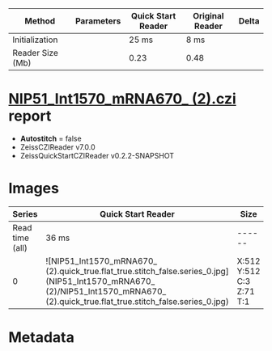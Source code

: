 |  Method            | Parameters       | Quick Start Reader | Original Reader | Delta  |
| -------------------|------------------|--------------------|-----------------|------- |
| Initialization     |                  |25 ms|8 ms|        |
| Reader Size (Mb)     |                  |0.23|0.48|        |
# [NIP51_Int1570_mRNA670_ (2).czi](https://zenodo.org/record/4942564/files/NIP51_Int1570_mRNA670_%20%282%29.czi) report
 - **Autostitch** = false
 - ZeissCZIReader v7.0.0
 - ZeissQuickStartCZIReader v0.2.2-SNAPSHOT

# Images 

| Series            | Quick Start Reader | Size | Original Reader | Size | #Diffs |
|-------------------|--------------------|------|-----------------|------|--------|
| Read time (all)   |36 ms|------|38 ms|------|--------|
|0|![NIP51_Int1570_mRNA670_ (2).quick_true.flat_true.stitch_false.series_0.jpg](NIP51_Int1570_mRNA670_ (2)/NIP51_Int1570_mRNA670_ (2).quick_true.flat_true.stitch_false.series_0.jpg)|X:512<br>Y:512<br>C:3<br>Z:71<br>T:1|![NIP51_Int1570_mRNA670_ (2).quick_false.flat_true.stitch_false.series_0.jpg](NIP51_Int1570_mRNA670_ (2)/NIP51_Int1570_mRNA670_ (2).quick_false.flat_true.stitch_false.series_0.jpg)|X:512<br>Y:512<br>C:3<br>Z:71<br>T:1|0|

# Metadata


